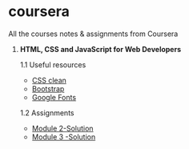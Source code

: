 # coursera

All the courses notes &amp; assignments from Coursera

1. **HTML, CSS and JavaScript for Web Developers**

   1.1 Useful resources
   - [CSS clean](https://www.cleancss.com/css-beautify/)
   - [Bootstrap](https://getbootstrap.com/docs/5.1/getting-started/introduction/)
   - [Google Fonts](https://fonts.google.com)
   
   1.2 Assignments
   - [Module 2-Solution](https://htmlpreview.github.io/?https://github.com/ylruiz/coursera/blob/main/html-css-js/mod2_solution/index.html)
   - [Module 3 -Solution](https://htmlpreview.github.io/?https://github.com/ylruiz/coursera/blob/main/html-css-js/mod3_solution/index.html)